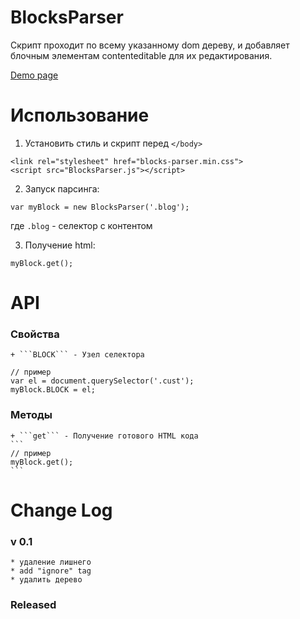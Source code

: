 # BlocksParser
Скрипт проходит по всему указанному dom дереву, и добавляет блочным элементам contenteditable для их редактирования.

[Demo page](http://demo.io/)

# Использование
1.  Установить стиль и скрипт перед ```</body>```
```
<link rel="stylesheet" href="blocks-parser.min.css">
<script src="BlocksParser.js"></script>
```
2.  Запуск парсинга:
```
var myBlock = new BlocksParser('.blog');
```
где ```.blog``` - селектор с контентом

3.  Получение html:
```
myBlock.get();
```

# API
### Свойства
    + ```BLOCK``` - Узел селектора
```
// пример
var el = document.querySelector('.cust');
myBlock.BLOCK = el;
```

### Методы
    + ```get``` - Получение готового HTML кода
    ```
    // пример
    myBlock.get();
    ```


# Change Log
### v 0.1
    * удаление лишнего
    * add "ignore" tag
    * удалить дерево
### Released
